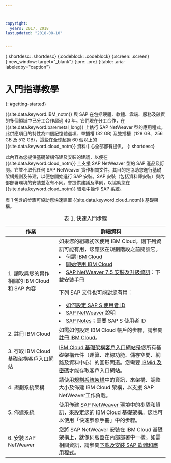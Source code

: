 ```yaml
---



copyright:
  years: 2017, 2018
lastupdated: "2018-08-10"


---
```


{:shortdesc: .shortdesc}
{:codeblock: .codeblock}
{:screen: .screen}
{:new_window: target="_blank"}
{:pre: .pre}
{:table: .aria-labeledby="caption"}

# 入門指導教學
{: #getting-started}

{{site.data.keyword.IBM_notm}} 與 SAP 在包括硬體、軟體、雲端、服務及融資的多個領域中已分工合作超過 40 年。它們現在分工合作，在 {{site.data.keyword.baremetal_long}} 上執行 SAP NetWeaver 型的應用程式。此供應項目的特性為四個記憶體選項、單插槽 (32 GB) 及雙插槽（128 GB、256 GB 及 512 GB），這些在全球超過 60 個以上的 {{site.data.keyword.cloud_notm}} 資料中心全部都有提供。
{: shortdesc}

此內容為您提供基礎架構佈建及安裝的建議，以便在 {{site.data.keyword.cloud_notm}} 上支援 SAP NetWeaver 型的 SAP 產品及訂閱。它並不取代任何 SAP NetWeaver 實作相關文件。其目的是協助您進行基礎架構規劃及佈建，以便您開始進行 SAP 安裝。SAP 安裝（包括資料庫安裝）與內部部署環境的安裝並沒有不同。會提供建議及準則，以協助您在 {{site.data.keyword.cloud_notm}} 環境中操作 SAP 系統。

表 1 包含的步驟可協助您快速建置 {{site.data.keyword.cloud_notm}} 基礎架構。
<table>
   <CAPTION>表 1. 快速入門步驟</CAPTION>
   <THEAD>
   <TR>
   <th>作業 </th>
   <th>詳細資料 </th>
   </TR>
   </THEAD>
   <TBODY>
   <tr>
   <td>1. 讀取與您的實作相關的 IBM Cloud 和 SAP 內容</td>
   <td>如果您的組織初次使用 IBM Cloud，則下列資訊可能有用，您應該在規劃階段之前閱讀它。
   <li><a href="https://ibm.com/cloud-computing/">何謂 IBM Cloud</a></li>
   <li><a href="https://ibm.com/cloud/get-started">開始使用 IBM Cloud</a></li>
   <li><a href="https://help.sap.com/nw75#section2">SAP NetWeaver 7.5 安裝及升級資訊</a>：下載安裝手冊</li>
   
   下列 SAP 文件也可能對您有用：
   <li><a href="https://www.sapappsdevelopmentpartnercenter.com/en/faq/program-faqs_2/how-to-receive-an-s-user-to-access-the-s_77/">如何設定 SAP S 使用者 ID</a></li>
   <li><a href="https://help.sap.com/netweaver">SAP NetWeaver 說明</a></li>
   <li><a href="https://support.sap.com">SAP Notes</a>；需要 SAP S 使用者 ID</li>
   </td>
   <tr>
   <td>2. 註冊 IBM Cloud</td>
   <td>如需如何設定 IBM Cloud 帳戶的步驟，請參閱<a href="https://console.bluemix.net/docs/admin/adminpublic.html#signing-up-for-ibm-cloud">註冊 IBM Cloud</a>。</td>
 <tr>
   <td>3. 存取 IBM Cloud 基礎架構客戶入口網站</td>
   <td><a href="https://control.softlayer.com">IBM Cloud 基礎架構客戶入口網站</a>是您所有基礎架構元件（運算、連線功能、儲存空間、網路及資料中心）的圖形閘道。您需要 <a href="https://console.bluemix.net/docs/customer-portal/getting-started.html#getting-started">IBMid 及密碼</a>才能存取客戶入口網站。</td> 
   <tr>
   <td>4. 規劃系統架構</td>
   <td>請使用<a href="sap-planning-your-system-landscape.html#planning-your-system-landscape">規劃系統架構</a>中的資訊，來架構、調整大小及佈建 IBM Cloud 架構，以支援 SAP NetWeaver工作負載。</td>  
 <tr>
   <td>5. 佈建系統</td>
   <td>使用<a href="sap-provision-environment.html#provision_environment">佈建 SAP NetWeaver 環境</a>中的步驟和資訊，來設定您的 IBM Cloud 基礎架構。您也可以使用「快速參照手冊」中的步驟。</td>
   <tr>
   <td>6. 安裝 SAP NetWeaver</td>
   <td>您將 SAP NetWeaver 安裝在 IBM Cloud 基礎架構上，就像伺服器在內部部署中一樣。如需相關資訊，請參閱<a href="sap-installing-SAP-landscape.html#install_sap">下載及安裝 SAP 軟體和應用程式</a>。</td>
   </td>
   </tr>
   </TBODY>
   </table>
